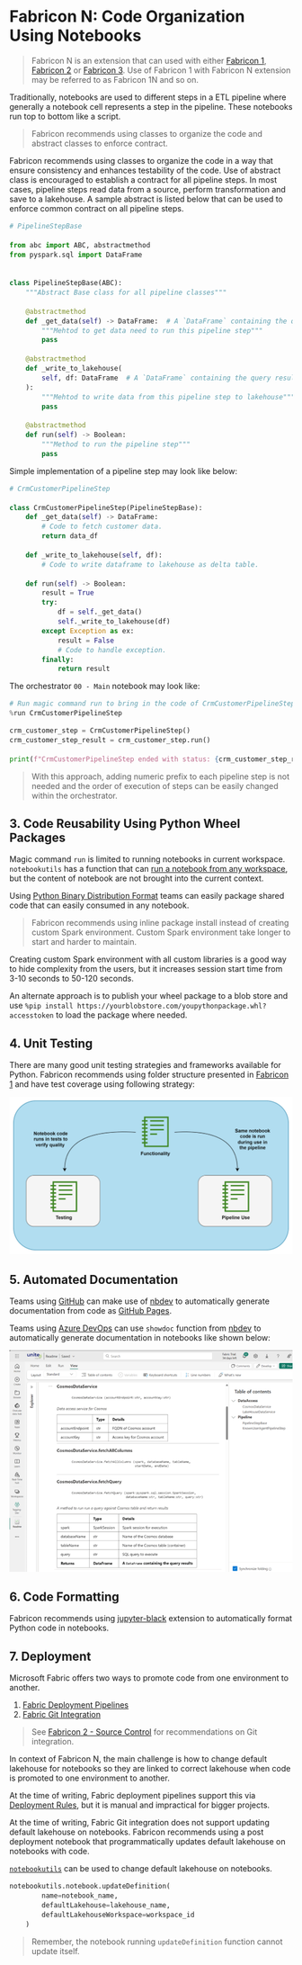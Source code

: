 # Fabricon N: Code Organization Using Notebooks

> Fabricon N is an extension that can used with either [Fabricon 1](../Fabricon1/README.md), [Fabricon 2](../Fabricon2/README.md) or [Fabricon 3](../Fabricon3/README.md). Use of Fabricon 1 with Fabricon N extension may be referred to as Fabricon 1N and so on.

Traditionally, notebooks are used to different steps in a ETL pipeline where generally a notebook cell represents a step in the pipeline. These notebooks run top to bottom like a script.

> Fabricon recommends using classes to organize the code and abstract classes to enforce contract.

Fabricon recommends using classes to organize the code in a way that ensure consistency and enhances testability of the code. Use of abstract class is encouraged to establish a contract for all pipeline steps. In most cases, pipeline steps read data from a source, perform transformation and save to a lakehouse. A sample abstract is listed below that can be used to enforce common contract on all pipeline steps.

```python
# PipelineStepBase

from abc import ABC, abstractmethod
from pyspark.sql import DataFrame


class PipelineStepBase(ABC):
    """Abstract Base class for all pipeline classes"""

    @abstractmethod
    def _get_data(self) -> DataFrame:  # A `DataFrame` containing the query results
        """Mehtod to get data need to run this pipeline step"""
        pass

    @abstractmethod
    def _write_to_lakehouse(
        self, df: DataFrame  # A `DataFrame` containing the query results
    ):
        """Mehtod to write data from this pipeline step to lakehouse"""
        pass

    @abstractmethod
    def run(self) -> Boolean:
        """Method to run the pipeline step"""
        pass

```

Simple implementation of a pipeline step may look like below:

```python
# CrmCustomerPipelineStep

class CrmCustomerPipelineStep(PipelineStepBase):    
    def _get_data(self) -> DataFrame:
        # Code to fetch customer data.
        return data_df

    def _write_to_lakehouse(self, df):       
        # Code to write dataframe to lakehouse as delta table.

    def run(self) -> Boolean:
        result = True        
        try:
            df = self._get_data()
            self._write_to_lakehouse(df)
        except Exception as ex:
            result = False
            # Code to handle exception.
        finally:
            return result
```

The orchestrator `00 - Main` notebook may look like:

```python
# Run magic command run to bring in the code of CrmCustomerPipelineStep notebook into current context.
%run CrmCustomerPipelineStep 
```

```python
crm_customer_step = CrmCustomerPipelineStep()
crm_customer_step_result = crm_customer_step.run()

print(f"CrmCustomerPipelineStep ended with status: {crm_customer_step_result}")
```

> With this approach, adding numeric prefix to each pipeline step is not needed and the order of execution of steps can be easily changed within the orchestrator.

## 3. Code Reusability Using Python Wheel Packages

Magic command `run` is limited to running notebooks in current workspace. `notebookutils` has a function that can [run a notebook from any workspace](https://learn.microsoft.com/en-us/fabric/data-engineering/notebook-utilities#reference-a-notebook), but the content of notebook are not brought into the current context.

Using [Python Binary Distribution Format](https://packaging.python.org/en/latest/specifications/binary-distribution-format/) teams can easily package shared code that can easily consumed in any notebook.

> Fabricon recommends using inline package install instead of creating custom Spark environment. Custom Spark environment take longer to start and harder to maintain.

Creating custom Spark environment with all custom libraries is a good way to hide complexity from the users, but it increases session start time from 3-10 seconds to 50-120 seconds. 

An alternate approach is to publish your wheel package to a blob store and use `%pip install https://yourblobstore.com/youpythonpackage.whl?accesstoken` to load the package where needed.

## 4. Unit Testing

There are many good unit testing strategies and frameworks available for Python. Fabricon recommends using folder structure presented in [Fabricon 1](../Fabricon1/README.md) and have test coverage using following strategy:

![Diagram showing unit testing strategy](../Images/unit-testing.png)

## 5. Automated Documentation

Teams using [GitHub](https://github.com) can make use of [nbdev](https://nbdev.fast.ai) to automatically generate documentation from code as [GitHub Pages](https://pages.github.com).

Teams using [Azure DevOps](https://dev.azure.com) can use `showdoc` function from [nbdev](https://nbdev.fast.ai) to automatically generate documentation in notebooks like shown below:

![Sample automatically generated documentation](../Images/automated-documentation.png)

## 6. Code Formatting

Fabricon recommends using [jupyter-black](https://pypi.org/project/jupyter-black) extension to automatically format Python code in notebooks.

## 7. Deployment

Microsoft Fabric offers two ways to promote code from one environment to another.

1. [Fabric Deployment Pipelines](https://learn.microsoft.com/en-us/fabric/cicd/deployment-pipelines/intro-to-deployment-pipelines?tabs=new)
2. [Fabric Git Integration](https://learn.microsoft.com/en-us/fabric/cicd/git-integration/intro-to-git-integration?tabs=azure-devops)

> See [Fabricon 2 - Source Control](../Fabricon2/README.md#source-control) for recommendations on Git integration.

In context of Fabricon N, the main challenge is how to change default lakehouse for notebooks so they are linked to correct lakehouse when code is promoted to one environment to another.

At the time of writing, Fabric deployment pipelines support this via [Deployment Rules](https://learn.microsoft.com/en-us/fabric/cicd/deployment-pipelines/create-rules?tabs=new), but it is manual and impractical for bigger projects.

At the time of writing, Fabric Git integration does not support updating default lakehouse on notebooks. Fabricon recommends using a post deployment notebook that programmatically updates default lakehouse on notebooks with code.

[`notebookutils`](https://learn.microsoft.com/en-us/fabric/data-engineering/notebook-utilities#updating-a-notebook) can be used to change default lakehouse on notebooks.

```python
notebookutils.notebook.updateDefinition(
        name=notebook_name,
        defaultLakehouse=lakehouse_name,
        defaultLakehouseWorkspace=workspace_id
    )
```

> Remember, the notebook running `updateDefinition` function cannot update itself.


